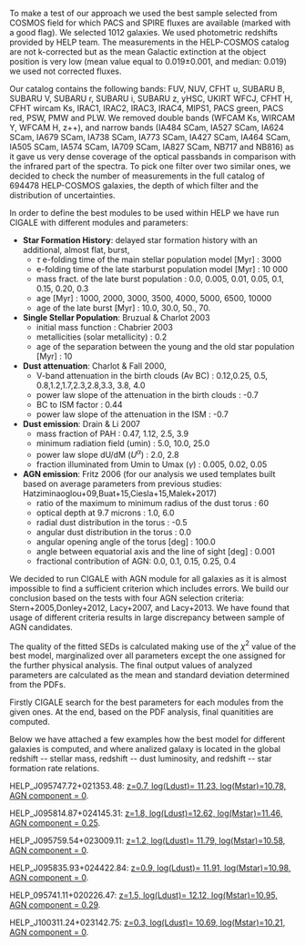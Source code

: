 To make a test of our approach we used the best sample selected from COSMOS field  for which PACS  and SPIRE fluxes are available (marked with a good flag). We selected 1012 galaxies. We used photometric redshifts provided by HELP team. 
The measurements in the HELP-COSMOS catalog are not k-corrected but as the mean Galactic extinction  at the object position  is very low (mean value equal to 0.019$\pm$0.001, and median: 0.019) we used not corrected fluxes.

Our catalog contains the following bands:  FUV, NUV, CFHT u, SUBARU B,  SUBARU V, SUBARU r, SUBARU i, SUBARU z, yHSC, UKIRT WFCJ, CFHT H, CFHT wircam Ks, IRAC1, IRAC2, IRAC3, IRAC4, MIPS1, PACS green, PACS red,  PSW,  PMW and PLW.  We removed double bands (WFCAM Ks, WIRCAM Y, WFCAM H, z$++$), and narrow bands (IA484 SCam, IA527 SCam, IA624 SCam, IA679 SCam, IA738 SCam, IA773 SCam, IA427 SCam, IA464 SCam, IA505 SCam, IA574 SCam, IA709 SCam, IA827 SCam, NB717 and NB816) as it gave us very dense coverage of the optical passbands in comparison with the infrared part of the spectra. To pick one filter over two similar ones, we decided to check the number of measurements in the full catalog of 694478 HELP-COSMOS galaxies, the depth of which filter and the distribution of uncertainties. 


In order to	define the best modules to be used	within HELP we have run CIGALE with different modules and parameters:

* <strong>Star Formation History</strong>: delayed star formation history with an additional, almost flat, burst,
  * $\tau$ e-folding time of the main stellar population model [Myr] :  3000
  *	e-folding time of the late starburst population model [Myr] : 10 000
  * mass fract. of the late burst population : 0.0, 0.005, 0.01, 0.05, 0.1, 0.15,  0.20, 0.3
  * age [Myr] :   1000, 2000, 3000, 3500, 4000, 5000, 6500, 10000
  * age of the late burst [Myr] :  10.0, 30.0, 50., 70.
* <strong>Single Stellar Population</strong>: Bruzual & Charlot 2003
  * initial mass function : Chabrier 2003
  * metallicities (solar metallicity) : 0.2 
  * age of the separation between the young and the old star population [Myr] : 10 
* <strong>Dust attenuation</strong>: Charlot & Fall 2000,
  * V-band attenuation in the birth clouds (Av BC) : 0.12,0.25, 0.5, 0.8,1.2,1.7,2.3,2.8,3.3, 3.8, 4.0   
  * power law slope of the attenuation in the birth clouds : -0.7 
  * BC to ISM factor : 0.44 
  * power law slope of the attenuation in the ISM : -0.7 
* <strong>Dust emission</strong>:  Drain & Li 2007
  * mass fraction of PAH :  0.47, 1.12, 2.5, 3.9
  * minimum radiation field (umin) : 5.0, 10.0, 25.0
  * power law slope dU/dM  ($U^{\alpha}$) : 2.0, 2.8
  * fraction illuminated from Umin to Umax ($\gamma$) : 0.005, 0.02, 0.05
* <strong>AGN emission</strong>: Fritz 2006 (for our analysis we used templates built based on average parameters from previous studies: Hatziminaoglou+09,Buat+15,Ciesla+15,Malek+2017)
  * ratio of the maximum to minimum radius of the dust torus : 60 
  * optical depth at 9.7 microns : 1.0, 6.0
  * radial dust distribution in the torus : -0.5 
  * angular dust distribution in the torus : 0.0 
  * angular opening angle of the torus [deg] : 100.0 
  * angle between equatorial axis and the line of sight [deg] : 0.001  
  * fractional contribution of AGN: 0.0, 0.1, 0.15, 0.25, 0.4
  
We decided to run CIGALE with AGN module for all galaxies as it is almost impossible to find a sufficient criterion which includes errors. We build our conclusion based on the tests with four AGN selection criteria: Stern+2005,Donley+2012, Lacy+2007, and Lacy+2013. We have found that usage of different criteria results in large discrepancy between sample of AGN candidates. 

The quality of the fitted SEDs is calculated making use of the $\chi^2$ value of the best model, marginalized over all parameters except the one assigned for the further physical analysis. The final output values of analyzed parameters are calculated as the mean  and standard deviation determined from the PDFs. 

Firstly CIGALE search for the best parameters for each modules from the given ones. At the end, based on the PDF analysis, final quanitities are computed.

Below we have attached a few examples how the best model for different galaxies is computed, and where analized galaxy is located in the global redshift -- stellar mass, redshift -- dust luminosity, and redshift -- star formation rate relations. 


<p>HELP_J095747.72+021353.48: <a href="https://github.com/H-E-L-P/dmu_products/blob/master/dmu28/dmu28_COSMOS/SEDs_HELP_J095747.72%2B021353.48.ipynb">z=0.7, log(Ldust)= 11.23, log(Mstar)=10.78, AGN component = 0</a>.</p>
<p>HELP_J095814.87+024145.31: <a href="https://github.com/H-E-L-P/dmu_products/blob/master/dmu28/dmu28_COSMOS/SEDs_HELP_J095814.87%2B024145.31.ipynb">z=1.8, log(Ldust)=12.62, log(Mstar)=11.46, AGN component = 0.25</a>.</p>
<p>HELP_J095759.54+023009.11: <a href="https://github.com/H-E-L-P/dmu_products/blob/master/dmu28/dmu28_COSMOS/SEDs_HELP_J095759.54%2B023009.11.ipynb">z=1.2, log(Ldust)= 11.79, log(Mstar)=10.58, AGN component = 0</a>.</p>
<p>HELP_J095835.93+024422.84: <a href="https://github.com/H-E-L-P/dmu_products/blob/master/dmu28/dmu28_COSMOS/SEDs_HELP_J095835.93%2B024422.84.ipynb">z=0.9, log(Ldust)= 11.91, log(Mstar)=10.98, AGN component = 0</a>.</p>
<p>HELP_095741.11+020226.47: <a href="https://github.com/H-E-L-P/dmu_products/blob/master/dmu28/dmu28_COSMOS/SEDs_HELP_J095741.11%2B020226.47.ipynb">z=1.5, log(Ldust)= 12.12, log(Mstar)=10.95, AGN component = 0.29</a>.</p>
<p>HELP_J100311.24+023142.75: <a href="https://github.com/H-E-L-P/dmu_products/blob/master/dmu28/dmu28_COSMOS/SEDs_HELP_J100311.24%2B023142.75.ipynb">z=0.3, log(Ldust)= 10.69, log(Mstar)=10.21, AGN component = 0</a>.</p>

